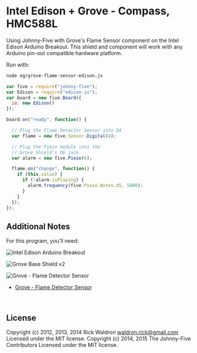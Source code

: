<!--remove-start-->

# Intel Edison + Grove - Compass, HMC588L

<!--remove-end-->


Using Johnny-Five with Grove's Flame Sensor component on the Intel Edison Arduino Breakout. This shield and component will work with any Arduino pin-out compatible hardware platform.







Run with:
```bash
node eg/grove-flame-sensor-edison.js
```


```javascript
var five = require("johnny-five");
var Edison = require("edison-io");
var board = new five.Board({
  io: new Edison()
});

board.on("ready", function() {

  // Plug the Flame Detector Sensor into D4
  var flame = new five.Sensor.Digital(4);

  // Plug the Piezo module into the
  // Grove Shield's D6 jack.
  var alarm = new five.Piezo(6);

  flame.on("change", function() {
    if (this.value) {
      if (!alarm.isPlaying) {
        alarm.frequency(five.Piezo.Notes.d5, 5000);
      }
    }
  });
});

```








## Additional Notes
For this program, you'll need:

![Intel Edison Arduino Breakout](https://cdn.sparkfun.com//assets/parts/1/0/1/3/9/13097-06.jpg)

![Grove Base Shield v2](http://www.seeedstudio.com/depot/images/product/base%20shield%20V2_01.jpg)

![Grove - Flame Detector Sensor](http://www.seeedstudio.com/depot/images/product/Flame%20Sensor.jpg)

- [Grove - Flame Detector Sensor](http://www.seeedstudio.com/depot/Grove-Flame-Sensor-p-1450.html)


&nbsp;

<!--remove-start-->

## License
Copyright (c) 2012, 2013, 2014 Rick Waldron <waldron.rick@gmail.com>
Licensed under the MIT license.
Copyright (c) 2014, 2015 The Johnny-Five Contributors
Licensed under the MIT license.

<!--remove-end-->
